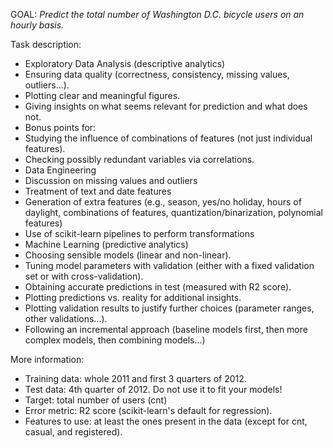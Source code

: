 GOAL:
*Predict the total number of Washington D.C. bicycle users on an hourly basis.*

Task description:

* Exploratory Data Analysis (descriptive analytics) 
* Ensuring data quality (correctness, consistency, missing values, outliers...).
* Plotting clear and meaningful figures.
* Giving insights on what seems relevant for prediction and what does not.
* Bonus points for:
* Studying the influence of combinations of features (not just individual features).
* Checking possibly redundant variables via correlations.
* Data Engineering
* Discussion on missing values and outliers
* Treatment of text and date features
* Generation of extra features (e.g., season, yes/no holiday, hours of daylight, combinations of features, quantization/binarization, polynomial features)
* Use of scikit-learn pipelines to perform transformations
* Machine Learning (predictive analytics)
* Choosing sensible models (linear and non-linear).
* Tuning model parameters with validation (either with a fixed validation set or with cross-validation).
* Obtaining accurate predictions in test (measured with R2 score).
* Plotting predictions vs. reality for additional insights.
* Plotting validation results to justify further choices (parameter ranges, other validations...).
* Following an incremental approach (baseline models first, then more complex models, then combining models...)

More information: 
* Training data: whole 2011 and first 3 quarters of 2012.
* Test data: 4th quarter of 2012.  Do not use it to fit your models!
* Target: total number of users (cnt)
* Error metric: R2 score (scikit-learn's default for regression).
* Features to use: at least the ones present in the data (except for cnt, casual, and registered).
